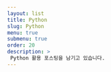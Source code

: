 ```yaml
---
layout: list
title: Python
slug: Python
menu: true
submenu: true
order: 20
description: >
 Python 활용 포스팅을 남기고 있습니다.
---
```

